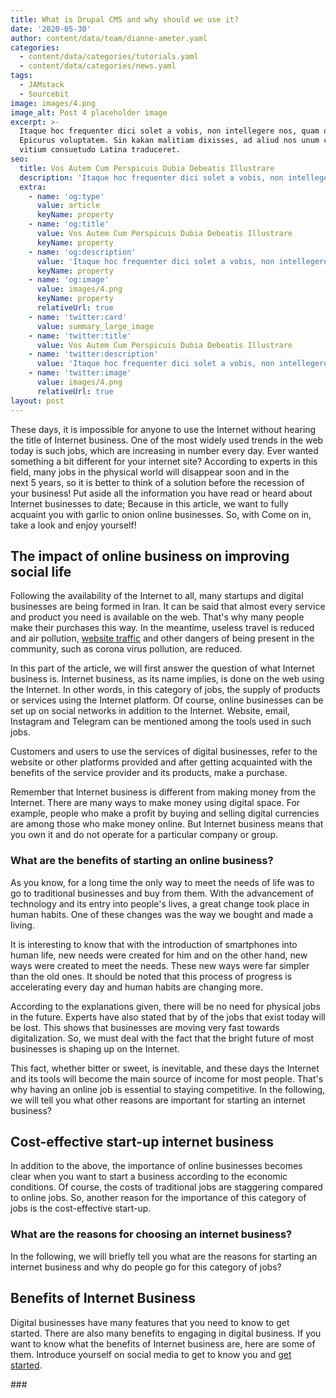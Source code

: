 ```yaml
---
title: What is Drupal CMS and why should we use it?
date: '2020-05-30'
author: content/data/team/dianne-ameter.yaml
categories:
  - content/data/categories/tutorials.yaml
  - content/data/categories/news.yaml
tags:
  - JAMstack
  - Sourcebit
image: images/4.png
image_alt: Post 4 placeholder image
excerpt: >-
  Itaque hoc frequenter dici solet a vobis, non intellegere nos, quam dicat
  Epicurus voluptatem. Sin kakan malitiam dixisses, ad aliud nos unum certum
  vitium consuetudo Latina traduceret.
seo:
  title: Vos Autem Cum Perspicuis Dubia Debeatis Illustrare
  description: 'Itaque hoc frequenter dici solet a vobis, non intellegere nos'
  extra:
    - name: 'og:type'
      value: article
      keyName: property
    - name: 'og:title'
      value: Vos Autem Cum Perspicuis Dubia Debeatis Illustrare
      keyName: property
    - name: 'og:description'
      value: 'Itaque hoc frequenter dici solet a vobis, non intellegere nos'
      keyName: property
    - name: 'og:image'
      value: images/4.png
      keyName: property
      relativeUrl: true
    - name: 'twitter:card'
      value: summary_large_image
    - name: 'twitter:title'
      value: Vos Autem Cum Perspicuis Dubia Debeatis Illustrare
    - name: 'twitter:description'
      value: 'Itaque hoc frequenter dici solet a vobis, non intellegere nos'
    - name: 'twitter:image'
      value: images/4.png
      relativeUrl: true
layout: post
---
```

These days, it is impossible for anyone to use the Internet without hearing the title
of Internet business. One of the most widely used trends in the web today is such jobs, which are increasing in
number every day. Ever wanted something a bit different for your internet site? According to experts in this
field, many jobs in the physical world will disappear soon and in the next 5 years, so it is better to think of a solution before the recession of your business! Put aside all the information you have read or heard about Internet businesses to date; Because in this article, we
want to fully acquaint you with garlic to onion online businesses. So, with Come on in, take a look and enjoy yourself!

## The impact of online business on improving social life

Following the availability of the Internet to all, many startups and digital businesses are being formed in Iran. It can be said that almost
every service and product you need is available on the web. That's why many people make their purchases this way. In the meantime, useless travel is reduced and air pollution, [website traffic](https://www.targetedwebtraffic.com/) and other dangers of being present in the community, such as corona virus
pollution, are reduced.

In this part of the article, we will first answer the question of what Internet business is. Internet business, as its name implies, is done on
the web using the Internet. In other words, in this category of jobs, the supply of products or services using the Internet platform. Of course, online businesses can be set up on social networks in addition to the Internet. Website, email, Instagram and
Telegram can be mentioned among the tools used in such jobs.

Customers and users to use the services of digital businesses,
refer to the website or other platforms provided and after getting acquainted
with the benefits of the service provider and its products, make a purchase.

Remember that Internet business is different from making
money from the Internet. There are many ways to make money using digital
space. For
example, people who make a profit by buying and selling digital currencies are
among those who make money online. But Internet business means that you own it and do
not operate for a particular company or group.

### What are the benefits of starting an online business?

As you know, for a long time the only way to meet the needs
of life was to go to traditional businesses and buy from them. With the advancement of
technology and its entry into people's lives, a great change took place in
human habits. One
of these changes was the way we bought and made a living.

It is interesting to know that with the introduction of
smartphones into human life, new needs were created for him and on the other
hand, new ways were created to meet the needs. These new ways were far
simpler than the old ones. It should be noted that this process of progress
is accelerating every day and human habits are changing more.

According to the explanations given, there will be no need
for physical jobs in the future. Experts have also stated that by of the jobs that exist today will be lost. This shows that businesses
are moving very fast towards digitalization. So, we must deal with the fact that the bright
future of most businesses is shaping up on the Internet.

This fact, whether bitter or sweet, is inevitable, and these
days the Internet and its tools will become the main source of income for most
people. That's
why having an online job is essential to staying competitive. In the following, we will
tell you what other reasons are important for starting an internet business?

## Cost-effective start-up internet business

In addition to the above, the importance of online
businesses becomes clear when you want to start a business according to the
economic conditions. Of
course, the costs of traditional jobs are staggering compared to online jobs. So, another
reason for the importance of this category of jobs is the cost-effective
start-up.

### What are the reasons for choosing an internet business?

In the following, we will briefly tell you what are the
reasons for starting an internet business and why do people go for this
category of jobs?

## Benefits of Internet Business

Digital businesses have many features that you need to know
to get started. There
are also many benefits to engaging in digital business. If you want to know what the
benefits of Internet business are, here are some of them. Introduce yourself
on social media to get to know you and [get started](https://www.signupgenius.com/go/10c0f49a4a822a5f8cf8-howtoget).



\###

